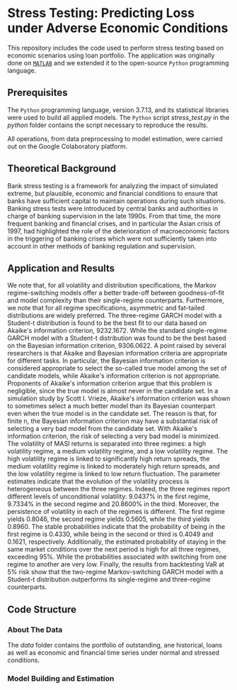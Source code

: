 # Stress Testing: Predicting Loss under Adverse Economic Conditions

This repository includes the code used to perform stress testing based on economic scenarios using loan portfolio. The application was originally done on [```MATLAB```](https://www.mathworks.com/matlabcentral/fileexchange/67771-stress-testing-predicting-loss-under-adverse-economic-conditions) and we extended it to the open-source ```Python``` programming language.

## Prerequisites

The ```Python``` programming language, version 3.7.13, and its statistical libraries were used to build all applied models. The ```Python``` script _stress_test.py_ in the _python_ folder contains the script necessary to reproduce the results.

All operations, from data preprocessing to model estimation, were carried out on the Google Colaboratory platform.

## Theoretical Background

Bank stress testing is a framework for analyzing the impact of simulated extreme, but plausible, economic and financial conditions to ensure that banks have sufficient capital to maintain operations during such situations. Banking stress tests were introduced by central banks and authorities in charge of banking supervision in the late 1990s. From that time, the more frequent banking and financial crises, and in particular the Asian crisis of 1997, had highlighted the role of the deterioration of macroeconomic factors in the triggering of banking crises which  were not sufficiently taken into account in other methods of banking regulation and supervision.

## Application and Results

We note that, for all volatility and distribution specifications, the Markov regime-switching models offer a better trade-off between goodness-of-fit and model complexity than their single-regime counterparts. Furthermore, we note that for all regime specifications, asymmetric and fat-tailed distributions are widely preferred. The three-regime GARCH model with a Student-t distribution is found to be the best fit to our data based on Akaike's information criterion, 9232.1672. While the standard single-regime GARCH model with a Student-t distribution was found to be the best based on the Bayesian information criterion, 9306.0622. A point raised by several researchers is that Akaike and Bayesian information criteria are appropriate for different tasks. In particular, the Bayesian information criterion is considered appropriate to select the so-called true model among the set of candidate models, while Akaike's information criterion is not appropriate. Proponents of Akaike's information criterion argue that this problem is negligible, since the true model is almost never in the candidate set. In a simulation study by Scott I. Vrieze, Akaike's information criterion was shown to sometimes select a much better model than its Bayesian counterpart even when the true model is in the candidate set. The reason is that, for finite n, the Bayesian information criterion may have a substantial risk of selecting a very bad model from the candidate set. With Akaike's information criterion, the risk of selecting a very bad model is minimized. The volatility of MASI returns is separated into three regimes: a high volatility regime, a medium volatility regime, and a low volatility regime. The high volatility regime is linked to significantly high return spreads, the medium volatility regime is linked to moderately high return spreads, and the low volatility regime is linked to low return fluctuation. The parameter estimates indicate that the evolution of the volatility process is heterogeneous between the three regimes. Indeed, the three regimes report different levels of unconditional volatility: 9.0437% in the first regime, 9.7334% in the second regime and 20.8600% in the third. Moreover, the persistence of volatility in each of the regimes is different. The first regime yields 0.8046, the second regime yields 0.5605, while the third yields 0.8960. The stable probabilities indicate that the probability of being in the first regime is 0.4330, while being in the second or third is 0.4049 and 0.1621, respectively. Additionally, the estimated probability of staying in the same market conditions over the next period is high for all three regimes, exceeding 95%. While the probabilities associated with switching from one regime to another are very low. Finally, the results from backtesting VaR at 5% risk show that the two-regime Markov-switching GARCH model with a Student-t distribution outperforms its single-regime and three-regime counterparts. 

## Code Structure

### About The Data

The _data_ folder contains the portfolio of outstanding, ane historical, loans as well as economic and financial time series under normal and stressed conditions.

### Model Building and Estimation

